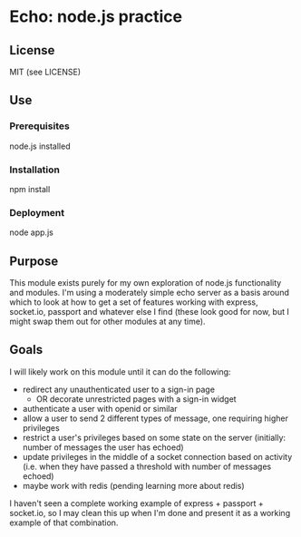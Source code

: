 # Echo: node.js practice

## License
MIT (see LICENSE)

## Use

### Prerequisites
node.js installed

### Installation
npm install

### Deployment
node app.js


## Purpose

This module exists purely for my own exploration of node.js functionality and modules. I'm using a
moderately simple echo server as a basis around which to look at how to get a set of features
working with express, socket.io, passport and whatever else I find (these look good for now, but I
might swap them out for other modules at any time).


## Goals

I will likely work on this module until it can do the following:

 - redirect any unauthenticated user to a sign-in page
    - OR decorate unrestricted pages with a sign-in widget
 - authenticate a user with openid or similar
 - allow a user to send 2 different types of message, one requiring higher privileges
 - restrict a user's privileges based on some state on the server
    (initially: number of messages the user has echoed)
 - update privileges in the middle of a socket connection based on activity
    (i.e. when they have passed a threshold with number of messages echoed)
 - maybe work with redis (pending learning more about redis)

I haven't seen a complete working example of express + passport + socket.io, so I may clean
this up when I'm done and present it as a working example of that combination.

